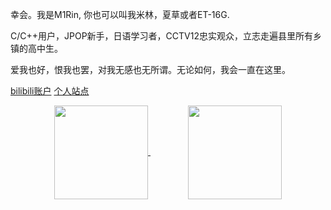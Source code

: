 幸会。我是M1Rin, 你也可以叫我米林，夏草或者ET-16G.

C/C++用户，JPOP新手，日语学习者，CCTV12忠实观众，立志走遍县里所有乡镇的高中生。

爱我也好，恨我也罢，对我无感也无所谓。无论如何，我会一直在这里。

[bilibili账户](https://space.bilibili.com/1870371885)
[个人站点](https://xiacao0512.github.io/)

<p align="center">
<a href="https://github.com/anuraghazra/github-readme-stats">
  <img align="center" height="150px"  src="https://github-readme-stats.vercel.app/api?username=xiacao0512&count_private=true&show_icons=true&theme=graywhite&show_owner=true" />
</a>
  &emsp;&emsp;&emsp;&emsp;
<a href="https://github.com/anuraghazra/github-readme-stats">
  <img align="center" height="150px"  src="https://github-readme-stats.vercel.app/api/top-langs/?username=xiacao0512&theme=graywhite&layout=compact" />
</a>
</p>
